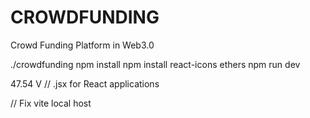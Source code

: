 # CROWDFUNDING

Crowd Funding Platform in Web3.0

./crowdfunding
npm install
npm install react-icons ethers
npm run dev

47.54 V
// .jsx for React applications

// Fix vite local host
